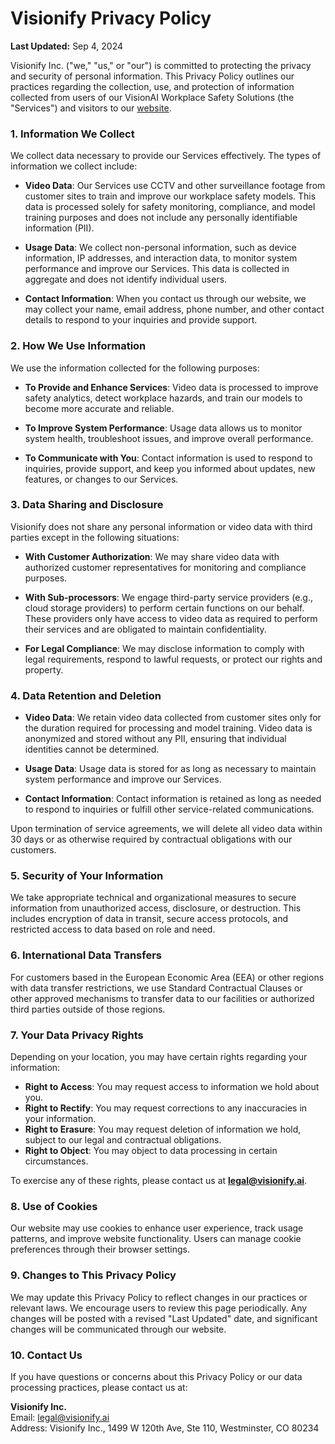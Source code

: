 # **Visionify Privacy Policy**

**Last Updated:** Sep 4, 2024

Visionify Inc. ("we," "us," or "our") is committed to protecting the privacy and security of personal information. This Privacy Policy outlines our practices regarding the collection, use, and protection of information collected from users of our VisionAI Workplace Safety Solutions (the "Services") and visitors to our [website](https://visionify.ai).

### 1. Information We Collect

We collect data necessary to provide our Services effectively. The types of information we collect include:

- **Video Data**: Our Services use CCTV and other surveillance footage from customer sites to train and improve our workplace safety models. This data is processed solely for safety monitoring, compliance, and model training purposes and does not include any personally identifiable information (PII).
  
- **Usage Data**: We collect non-personal information, such as device information, IP addresses, and interaction data, to monitor system performance and improve our Services. This data is collected in aggregate and does not identify individual users.

- **Contact Information**: When you contact us through our website, we may collect your name, email address, phone number, and other contact details to respond to your inquiries and provide support.

### 2. How We Use Information

We use the information collected for the following purposes:

- **To Provide and Enhance Services**: Video data is processed to improve safety analytics, detect workplace hazards, and train our models to become more accurate and reliable.
  
- **To Improve System Performance**: Usage data allows us to monitor system health, troubleshoot issues, and improve overall performance.
  
- **To Communicate with You**: Contact information is used to respond to inquiries, provide support, and keep you informed about updates, new features, or changes to our Services.

### 3. Data Sharing and Disclosure

Visionify does not share any personal information or video data with third parties except in the following situations:

- **With Customer Authorization**: We may share video data with authorized customer representatives for monitoring and compliance purposes.
  
- **With Sub-processors**: We engage third-party service providers (e.g., cloud storage providers) to perform certain functions on our behalf. These providers only have access to video data as required to perform their services and are obligated to maintain confidentiality.

- **For Legal Compliance**: We may disclose information to comply with legal requirements, respond to lawful requests, or protect our rights and property.

### 4. Data Retention and Deletion

- **Video Data**: We retain video data collected from customer sites only for the duration required for processing and model training. Video data is anonymized and stored without any PII, ensuring that individual identities cannot be determined.
  
- **Usage Data**: Usage data is stored for as long as necessary to maintain system performance and improve our Services.

- **Contact Information**: Contact information is retained as long as needed to respond to inquiries or fulfill other service-related communications.

Upon termination of service agreements, we will delete all video data within 30 days or as otherwise required by contractual obligations with our customers.

### 5. Security of Your Information

We take appropriate technical and organizational measures to secure information from unauthorized access, disclosure, or destruction. This includes encryption of data in transit, secure access protocols, and restricted access to data based on role and need.

### 6. International Data Transfers

For customers based in the European Economic Area (EEA) or other regions with data transfer restrictions, we use Standard Contractual Clauses or other approved mechanisms to transfer data to our facilities or authorized third parties outside of those regions.

### 7. Your Data Privacy Rights

Depending on your location, you may have certain rights regarding your information:

- **Right to Access**: You may request access to information we hold about you.
- **Right to Rectify**: You may request corrections to any inaccuracies in your information.
- **Right to Erasure**: You may request deletion of information we hold, subject to our legal and contractual obligations.
- **Right to Object**: You may object to data processing in certain circumstances.

To exercise any of these rights, please contact us at **legal@visionify.ai**.

### 8. Use of Cookies

Our website may use cookies to enhance user experience, track usage patterns, and improve website functionality. Users can manage cookie preferences through their browser settings.

### 9. Changes to This Privacy Policy

We may update this Privacy Policy to reflect changes in our practices or relevant laws. We encourage users to review this page periodically. Any changes will be posted with a revised "Last Updated" date, and significant changes will be communicated through our website.

### 10. Contact Us

If you have questions or concerns about this Privacy Policy or our data processing practices, please contact us at:

**Visionify Inc.**  
Email: [legal@visionify.ai](mailto:legal@visionify.ai)  
Address: Visionify Inc., 1499 W 120th Ave, Ste 110, Westminster, CO 80234

